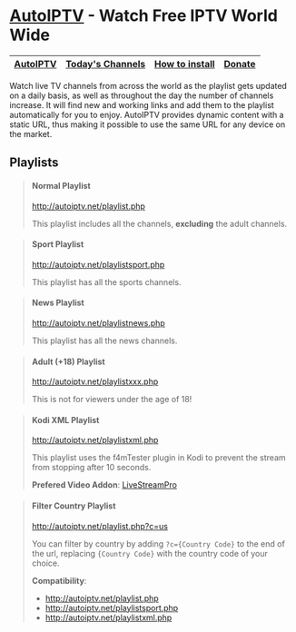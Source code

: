 # [AutoIPTV](http://autoiptv.net) - Watch Free IPTV World Wide

| [AutoIPTV](http://autoiptv.net) | [Today's Channels](http://autoiptv.net/pages/today) | [How to install](http://autoiptv.net/pages/setup) | [Donate](http://autoiptv.net/pages/donate) |
| ---- | ---- | ---- | ---- |

Watch live TV channels from across the world as the playlist gets updated on a daily basis, as well as throughout the day the number of channels increase. It will find new and working links and add them to the playlist automatically for you to enjoy. AutoIPTV provides dynamic content with a static URL, thus making it possible to use the same URL for any device on the market.

## Playlists

> #### Normal Playlist
> http://autoiptv.net/playlist.php
>
> This playlist includes all the channels, **excluding** the adult channels.

> #### Sport Playlist
> http://autoiptv.net/playlistsport.php
>
> This playlist has all the sports channels.

> #### News Playlist
> http://autoiptv.net/playlistnews.php
>
> This playlist has all the news channels.

> #### Adult (+18) Playlist
> http://autoiptv.net/playlistxxx.php
>
> This is not for viewers under the age of 18!

> #### Kodi XML Playlist
> http://autoiptv.net/playlistxml.php
>
> This playlist uses the f4mTester plugin in Kodi to prevent the stream from stopping after 10 seconds.
>
> **Prefered Video Addon**: [LiveStreamPro](https://kodi-addons.club/addon/plugin.video.live.streamspro/)

> #### Filter Country Playlist
> http://autoiptv.net/playlist.php?c=us
>
> You can filter by country by adding `?c={Country Code}` to the end of the url, replacing `{Country Code}` with the country code of your choice.
>
> **Compatibility**:
> - http://autoiptv.net/playlist.php
> - http://autoiptv.net/playlistsport.php
> - http://autoiptv.net/playlistxml.php
